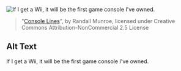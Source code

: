 ![If I get a Wii, it will be the first game console I've owned.](https://imgs.xkcd.com/comics/console_lines.png)
> "[Console Lines](https://xkcd.com/186/)", by Randall Munroe, licensed under Creative Commons Attribution-NonCommercial 2.5 License

## Alt Text
If I get a Wii, it will be the first game console I've owned.
